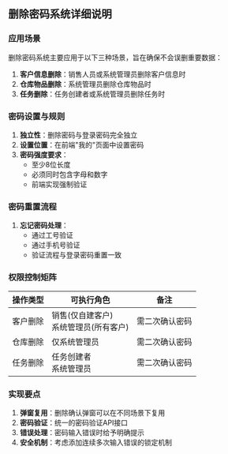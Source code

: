 ## 删除密码系统详细说明

### 应用场景
删除密码系统主要应用于以下三种场景，旨在确保不会误删重要数据：
1. **客户信息删除**：销售人员或系统管理员删除客户信息时
2. **仓库物品删除**：系统管理员删除仓库物品时
3. **任务删除**：任务创建者或系统管理员删除任务时

### 密码设置与规则
1. **独立性**：删除密码与登录密码完全独立
2. **设置位置**：在前端"我的"页面中设置密码
3. **密码强度要求**：
   - 至少8位长度
   - 必须同时包含字母和数字
   - 前端实现强制验证

### 密码重置流程
1. **忘记密码处理**：
   - 通过工号验证
   - 通过手机号验证
   - 验证流程与登录密码重置一致

### 权限控制矩阵
| 操作类型 | 可执行角色 | 备注 |
|---------|------------|------|
| 客户删除 | 销售(仅自建客户)<br>系统管理员(所有客户) | 需二次确认密码 |
| 仓库删除 | 仅系统管理员 | 需二次确认密码 |
| 任务删除 | 任务创建者<br>系统管理员 | 需二次确认密码 |

### 实现要点
1. **弹窗复用**：删除确认弹窗可以在不同场景下复用
2. **密码验证**：统一的密码验证API接口
3. **错误处理**：密码输入错误时给予明确提示
4. **安全机制**：考虑添加连续多次输入错误的锁定机制